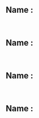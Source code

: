## Name : 

```js



```

## Name : 

```js



```

## Name : 

```js



```

## Name : 

```js



```
